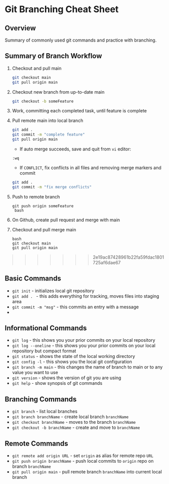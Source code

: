 # Git Branching Cheat Sheet

## Overview

Summary of commonly used git commands and practice with branching.

## Summary of Branch Workflow
1. Checkout and pull main
	```bash
	git checkout main
	git pull origin main
	```
1. Checkout new branch from up-to-date main
	``` bash
	git checkout -b someFeature
	```

1. Work, committing each completed task, until feature is complete
1. Pull remote main into local branch
	```bash
	git add .
	git commit -m "complete feature"
	git pull origin main
	```

	* If auto merge succeeds, save and quit from `vi` editor:
	```
	:wq
	```

	* If `CONFLICT`, fix conflicts in all files and removing merge markers and commit
	``` bash
	git add .
	git commit -m "fix merge conflicts"
	```
1. Push to remote branch
	```
	git push origin someFeature
	 bash 
	```
1. On Github, create pull request and merge with main
1. Checkout and pull merge main
	```
	bash
	git checkout main
	git pull origin main
	```

>>>>>>> 2e19ac87428961b22fa59fdac1801725af6dae67

## Basic Commands
* `git init` - initializes local git repository
* `git add . ` - this adds everything for tracking, moves files into staging area
* `git commit -m "msg"` - this commits an entry with a message
* 

## Informational Commands
* `git log` - this shows you your prior commits on your local repository
* `git log --oneline` - this shows you your prior commits on your local repository but compact format
* `git status` - shows the state of the local working directory
* `git config -l` - this shows you the local git configuration
* `git branch -m main` - this changes the name of branch to main or to any value you want to use
* `git version` - shows the version of git you are using
* `git help` - show synopsis of git commands

## Branching Commands
* `git branch` - list local branches
* `git branch branchName` - create local branch `branchName`
* `git checkout branchName` - moves to the branch `branchName`
* `git checkout -b branchName` - create and move to `branchName`

## Remote Commands
* `git remote add origin URL` - set `origin` as alias for remote repo `URL`
* `git push origin branchName` - push local commits to `origin` repo on branch `branchName`
* `git pull origin main` - pull remote branch `branchName` into current local branch
